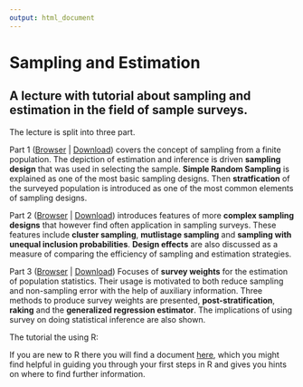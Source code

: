 ```yaml
---
output: html_document
---
```

# Sampling and Estimation
## A lecture with tutorial about sampling and estimation in the field of sample surveys. 

The lecture is split into three part.

Part 1 ([Browser](https://github.com/BernStZi/SamplingAndEstimation/blob/master/GESISsusc2015_Day1.pdf) | 
[Download](https://github.com/BernStZi/SamplingAndEstimation/raw/short/lecture/GESISsusc2015_Day1.pdf))
covers the concept of sampling from a finite population. The depiction of estimation and inference is driven  **sampling design** that was used in selecting the sample. **Simple Random Sampling** is explained as one of the most basic sampling designs. Then **stratfication** of the surveyed population is introduced as one of the most common elements of sampling designs.

Part 2 ([Browser](https://github.com/BernStZi/SamplingAndEstimation/blob/master/GESISsusc2015_Day2.pdf) | 
[Download](https://github.com/BernStZi/SamplingAndEstimation/raw/short/lecture/GESISsusc2015_Day2.pdf))
introduces features of more **complex sampling designs** that however find often application in sampling surveys.
These features include **cluster sampling**, **mutlistage sampling** and **sampling with unequal inclusion probabilities**.
**Design effects** are also discussed as a measure of comparing the efficiency of sampling and estimation strategies.

Part 3 ([Browser](https://github.com/BernStZi/SamplingAndEstimation/blob/master/GESISsusc2015_Day3.pdf) | 
[Download](https://github.com/BernStZi/SamplingAndEstimation/raw/short/lecture/GESISsusc2015_Day3.pdf))
Focuses of **survey weights** for the estimation of population statistics. Their usage is motivated to both reduce sampling and non-sampling error with the help of auxiliary information. Three methods to produce survey weights are presented, **post-stratification**, **raking** and the **generalized regression estimator**.
The implications of using survey on doing statistical inference are also shown.


The tutorial the using R: 

If you are new to R there you will find a document [here](https://github.com/BernStZi/SamplingAndEstimation/blob/short/excercise/preparation/Preparation.md), which you might find helpful in guiding you through your first steps in R and gives you hints on where to find further information.
